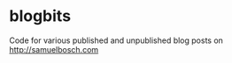 blogbits
========

Code for various published and unpublished blog posts on http://samuelbosch.com


